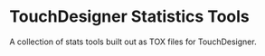 # TouchDesigner Statistics Tools

A collection of stats tools built out as TOX files for TouchDesigner.
